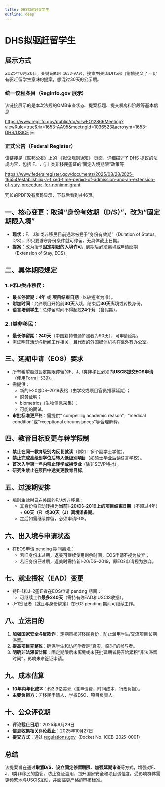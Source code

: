```yaml
---
title: DHS拟驱赶留学生
outline: deep
---
```

# DHS拟驱赶留学生

## 展示方式

2025年8月28日，关键词`RIN 1653-AA95`，搜索到美国DHS部门偷偷提交了一份有驱赶留学生意味的提案，想混过30天的公示期。

### 统一议程条目（Reginfo.gov 展示）

该链接展示的是本次法规的OMB审查状态、提案标题、提交机构和阶段等基本信息

https://www.reginfo.gov/public/do/viewEO12866Meeting?viewRule=true&rin=1653-AA95&meetingId=1036523&acronym=1653-DHS/USICE
￼
### 正式公告（Federal Register）

该链接是《联邦公报》上的 《拟议规则通知》 页面，详细描述了 DHS 提议的法规内容，包括 F、J 与 I 类非移民签证的“固定入境期限”政策等

https://www.federalregister.gov/documents/2025/08/28/2025-16554/establishing-a-fixed-time-period-of-admission-and-an-extension-of-stay-procedure-for-nonimmigrant

冗长的PDF没有页码显示，下载后看到共46页。

## **一、核心变更：取消“身份有效期（D/S）”，改为“固定期限入境”**
- **现状**：F、J和I类非移民目前通常被授予“身份有效期”（Duration of Status, D/S），即只要遵守身份条件就可停留，无具体截止日期。
- **提案**：改为授予**固定期限的入境许可**，到期后必须离境或申请延期（Extension of Stay, EOS）。

## **二、具体期限规定**
### 1. **F和J类非移民**：
- **最长停留期**：**4年** 或 **项目结束日期**（以较短者为准）。
- **附加时间**：允许项目开始前**30天**入境，结束后**30天**离境或转换身份。
- **语言培训学生**：总停留时间不得超过**24个月**（含假期）。

### 2. **I类非移民**：
- **最长停留期**：**240天**（中国籍持普通护照者为90天），可申请延期。
- 需证明其活动与新闻工作相关，且代表的外国媒体机构在海外有办公室。



## **三、延期申请（EOS）要求**
- 所有希望超过固定期限停留的F、J、I类非移民必须向**USCIS提交EOS申请**（使用Form I–539）。
- 需提供：
  - 新的I–20或DS–2019表格（由学校或项目官员推荐延期）；
  - 财务证明；
  -  biometrics（生物信息采集）；
  - 可能的面试。
- **审批标准更严格**：需提供“ compelling academic reason”、“medical condition”或“exceptional circumstances”等合理解释。



## **四、教育目标变更与转学限制**
- **禁止在同一教育级别内反复就读**（例如：多个副学士学位）。
- **禁止完成高级别学位后转入低级别项目**（如硕士毕业后读语言学校）。
- **首次入学第一年内禁止转学或换专业**（除非SEVP特批）。
- **研究生禁止在项目中途变更教育目标**。


##  **五、过渡期安排**
- 规则生效时已在美国的F/J类非移民：
  - 其身份将自动转换为**当前I–20/DS–2019上的项目结束日期**（不超过4年） + **60天（F）或30天（J）离境准备期**。
  - 之后如需继续停留，必须申请EOS。



## **六、出入境与申请状态**
- 在EOS申请 pending 期间离境：
  - 若旧身份未过期，返美可继续使用剩余时间，EOS申请不视为放弃；
  - 若旧身份已过期，返美时需持新I–20/DS–2019，原EOS申请视为放弃。



## **七、就业授权（EAD）变更**
- 持F–1和J–2签证者在EOS申请 pending 期间：
  - 可继续工作**最多240天**（需持有效EAD和USCIS收据）。
- J–1签证者（就业与身份绑定）在EOS pending 期间可继续工作。

## **八、立法目的**
1. **加强国家安全与反欺诈**：定期审核非移民身份，防止滥用学生/交流项目长期滞留。
2. **提高项目完整性**：确保学生和访问学者是“真实、临时”的参与者。
3. **明确非法滞留计算**：固定期限后未离境或未获批延期者将开始累积“非法滞留时间”，影响未来签证申请。


## **九、成本估算**
- **10年内年化成本**：约3.9亿美元（含申请费、时间成本、行政负担）。
- **主要负担方**：非移民申请人、学校DSO、项目负责人。


## **十、公众评议期**
- **评论截止日期**：2025年9月29日
- **信息收集相关评论截止**：2025年10月27日
- **提交方式**：通过 [regulations.gov](https://www.regulations.gov)（Docket No. ICEB–2025–0001）



## 总结
该提案旨在通过**取消D/S、设立固定停留期限、加强延期审查**等方式，增强对F、J、I类非移民的监管，防止签证滥用，提升国家安全和项目诚信度。受影响群体需更频繁地与USCIS互动，并面临更严格的审核标准。
